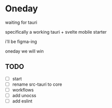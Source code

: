 # Oneday

waiting for tauri

specifically a working tauri + svelte mobile starter

i'll be figma-ing

oneday we will win

## TODO

- [ ] start
- [ ] rename src-tauri to core
- [ ] workflows
- [ ] add unocss
- [ ] add eslint
